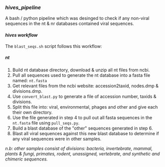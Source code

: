 ### _hives_pipeline_  
A bash / python pipeline which was desinged to check if any non-viral sequences in the nt & nr databases contained viral sequences.

#### _hives workflow_ 
The ``blast_seqs.sh`` script follows this workflow:  
  
  ##### _nt_ 
1. Build nt database directory, download & unzip all nt files from ncbi.  
2. Pull all sequences used to generate the nt database into a fasta file named: ``nt.fasta`` 
3. Get relevant files from the ncbi website: accession2taxid, nodes.dmp & divisions.dmp.  
4. Use `` convert_blast.py `` to generate a file of accession number, taxids & divisions.  
5. Split this file into: viral, environmental, phages and other and give each their own directory.
6. Use the file generated in step 4 to pull out all fasta sequences in the ``nt.fasta`` file using ``pull_seqs.py``.  
7. Build a blast database of the "other" sequences generated in step 6.  
8. Blast all viral sequences against this new blast database to determine if any viral sequences were in other samples.  
  
  
_n.b: other samples consist of divisions: bacteria, invertebrate, mammal, plants & fungi, primates, rodent, unassigned, vertebrate, and synthetic and chimeric sequences._

